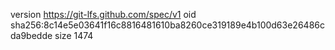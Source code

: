 version https://git-lfs.github.com/spec/v1
oid sha256:8c14e5e03641f16c8816481610ba8260ce319189e4b100d63e26486cda9bedde
size 1474
